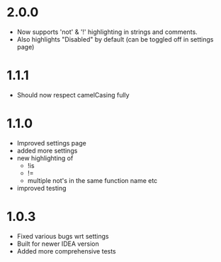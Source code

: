 # 2.0.0
- Now supports 'not' & '!' highlighting in strings and comments.
- Also highlights "Disabled" by default (can be toggled off in settings page)

# 1.1.1

- Should now respect camelCasing fully

# 1.1.0

- Improved settings page
- added more settings
- new highlighting of
    - !is
    - !=
    - multiple not's in the same function name etc
- improved testing

# 1.0.3

- Fixed various bugs wrt settings
- Built for newer IDEA version
- Added more comprehensive tests